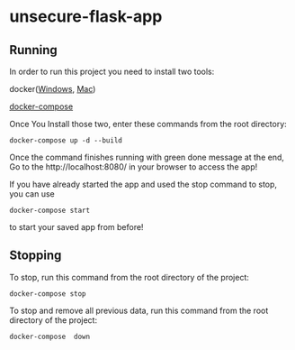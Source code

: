 # unsecure-flask-app

## Running

In order to run this project you need to install two tools:

docker([Windows](https://store.docker.com/editions/community/docker-ce-desktop-windows), [Mac](https://store.docker.com/editions/community/docker-ce-desktop-mac))

[docker-compose](https://github.com/docker/compose/releases/tag/1.19.0)

Once You Install those two, enter these commands from the root directory:

 ```docker-compose up -d --build```

Once the command finishes running with green done message at the end,
Go to the http://localhost:8080/ in your browser to access the app!

If you have already started the app and used the stop command to stop, you can use

```docker-compose start```

to start your saved app from before!

## Stopping

To stop, run this command from the root directory of the project:

```docker-compose stop```

To stop and remove all previous data, run this command from the root directory of the project:

```docker-compose  down```
